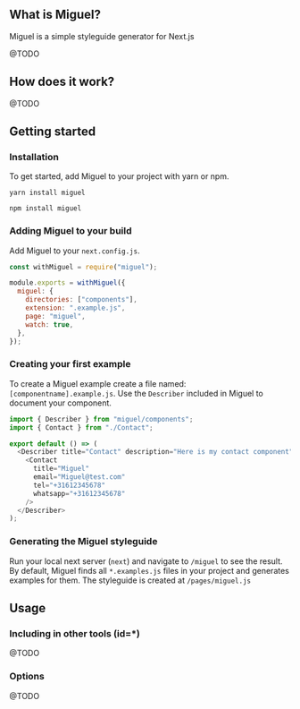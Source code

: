 ## What is Miguel?
Miguel is a simple styleguide generator for Next.js

@TODO

## How does it work?

@TODO

## Getting started

### Installation
To get started, add Miguel to your project with yarn or npm.

```
yarn install miguel
```

```
npm install miguel
```

### Adding Miguel to your build
Add Miguel to your `next.config.js`.

```js
const withMiguel = require("miguel");

module.exports = withMiguel({
  miguel: {
    directories: ["components"],
    extension: ".example.js",
    page: "miguel",
    watch: true,
  },
});
```

### Creating your first example
To create a Miguel example create a file named: `[componentname].example.js`.
Use the `Describer` included in Miguel to document your component.

```js
import { Describer } from "miguel/components";
import { Contact } from "./Contact";

export default () => (
  <Describer title="Contact" description="Here is my contact component" id="contact">
    <Contact
      title="Miguel"
      email="Miguel@test.com"
      tel="+31612345678"
      whatsapp="+31612345678"
    />
  </Describer>
);
```

### Generating the Miguel styleguide
Run your local next server (`next`) and navigate to `/miguel` to see the result.
By default, Miguel finds all `*.examples.js` files in your project and generates examples for them. The styleguide is created at `/pages/miguel.js`

## Usage

### Including in other tools (id=*)
@TODO

### Options
@TODO